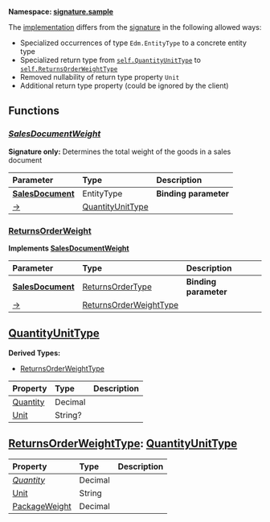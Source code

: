 **Namespace: [signature.sample](Org.OData.Core.V1.IsSignature-equivalence.xml)**



The [implementation](#ReturnsOrderWeight) differs from the [signature](#SalesDocumentWeight) in the following allowed ways:
- Specialized occurrences of type `Edm.EntityType` to a concrete entity type
- Specialized return type from [`self.QuantityUnitType`](#QuantityUnitType) to [`self.ReturnsOrderWeightType`](#ReturnsOrderWeightType)
- Removed nullability of return type property `Unit`
- Additional return type property (could be ignored by the client)


## Functions

<a name="SalesDocumentWeight"></a>
### [*SalesDocumentWeight*](./Org.OData.Core.V1.IsSignature-equivalence.xml#L23:~:text=<Function%20Name="-,SalesDocumentWeight,-")

**Signature only:**
Determines the total weight of the goods in a sales document

Parameter|Type|Description
:--------|:---|:----------
**[SalesDocument](./Org.OData.Core.V1.IsSignature-equivalence.xml#L26:~:text=<Function%20Name="-,SalesDocumentWeight,-")**|EntityType|**Binding parameter**
[&rarr;](./Org.OData.Core.V1.IsSignature-equivalence.xml#L27:~:text=<Function%20Name="-,SalesDocumentWeight,-")|[QuantityUnitType](#QuantityUnitType)|


<a name="ReturnsOrderWeight"></a>
### [ReturnsOrderWeight](./Org.OData.Core.V1.IsSignature-equivalence.xml#L36:~:text=<Function%20Name="-,ReturnsOrderWeight,-")

**Implements [SalesDocumentWeight](#SalesDocumentWeight)**


Parameter|Type|Description
:--------|:---|:----------
**[SalesDocument](./Org.OData.Core.V1.IsSignature-equivalence.xml#L38:~:text=<Function%20Name="-,ReturnsOrderWeight,-")**|[ReturnsOrderType](#ReturnsOrderType)|**Binding parameter**
[&rarr;](./Org.OData.Core.V1.IsSignature-equivalence.xml#L39:~:text=<Function%20Name="-,ReturnsOrderWeight,-")|[ReturnsOrderWeightType](#ReturnsOrderWeightType)|


<a name="QuantityUnitType"></a>
## [QuantityUnitType](./Org.OData.Core.V1.IsSignature-equivalence.xml#L29:~:text=<ComplexType%20Name="-,QuantityUnitType,-")


**Derived Types:**
- [ReturnsOrderWeightType](#ReturnsOrderWeightType)

Property|Type|Description
:-------|:---|:----------
[Quantity](./Org.OData.Core.V1.IsSignature-equivalence.xml#L30:~:text=<ComplexType%20Name="-,QuantityUnitType,-")|Decimal|
[Unit](./Org.OData.Core.V1.IsSignature-equivalence.xml#L33:~:text=<ComplexType%20Name="-,QuantityUnitType,-")|String?|

<a name="ReturnsOrderWeightType"></a>
## [ReturnsOrderWeightType](./Org.OData.Core.V1.IsSignature-equivalence.xml#L41:~:text=<ComplexType%20Name="-,ReturnsOrderWeightType,-"): [QuantityUnitType](#QuantityUnitType)


Property|Type|Description
:-------|:---|:----------
[*Quantity*](./Org.OData.Core.V1.IsSignature-equivalence.xml#L30:~:text=<ComplexType%20Name="-,QuantityUnitType,-")|Decimal|
[Unit](./Org.OData.Core.V1.IsSignature-equivalence.xml#L42:~:text=<ComplexType%20Name="-,ReturnsOrderWeightType,-")|String|
[PackageWeight](./Org.OData.Core.V1.IsSignature-equivalence.xml#L43:~:text=<ComplexType%20Name="-,ReturnsOrderWeightType,-")|Decimal|
